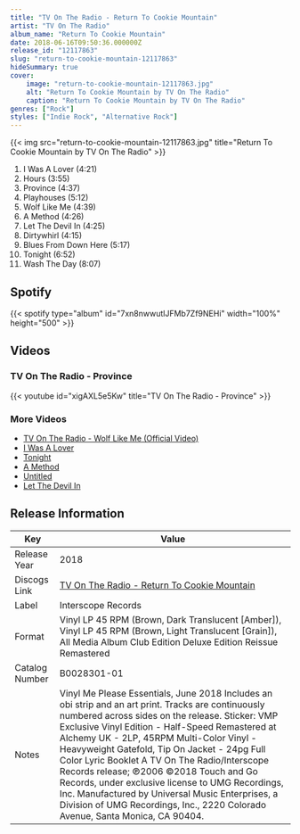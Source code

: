 ```yaml
---
title: "TV On The Radio - Return To Cookie Mountain"
artist: "TV On The Radio"
album_name: "Return To Cookie Mountain"
date: 2018-06-16T09:50:36.000000Z
release_id: "12117863"
slug: "return-to-cookie-mountain-12117863"
hideSummary: true
cover:
    image: "return-to-cookie-mountain-12117863.jpg"
    alt: "Return To Cookie Mountain by TV On The Radio"
    caption: "Return To Cookie Mountain by TV On The Radio"
genres: ["Rock"]
styles: ["Indie Rock", "Alternative Rock"]
---
```


{{< img src="return-to-cookie-mountain-12117863.jpg" title="Return To Cookie Mountain by TV On The Radio" >}}

<!-- section break -->

1. I Was A Lover (4:21)
2. Hours (3:55)
3. Province (4:37)
4. Playhouses (5:12)
5. Wolf Like Me (4:39)
6. A Method (4:26)
7. Let The Devil In (4:25)
8. Dirtywhirl (4:15)
9. Blues From Down Here (5:17)
10. Tonight (6:52)
11. Wash The Day (8:07)

<!-- section break -->


## Spotify
{{< spotify type="album" id="7xn8nwwutlJFMb7Zf9NEHi" width="100%" height="500" >}}



## Videos
### TV On The Radio - Province
{{< youtube id="xigAXL5e5Kw" title="TV On The Radio - Province" >}}<br>

### More Videos

- [TV On The Radio - Wolf Like Me (Official Video)](https://www.youtube.com/watch?v=j1-xRk6llh4)
- [I Was A Lover](https://www.youtube.com/watch?v=giEM5Ze6d80)
- [Tonight](https://www.youtube.com/watch?v=rGJylVYuYU4)
- [A Method](https://www.youtube.com/watch?v=Wth4L-rWt3U)
- [Untitled](https://www.youtube.com/watch?v=_ZyRRWO_teA)
- [Let The Devil In](https://www.youtube.com/watch?v=vb9DxtmsYHM)


## Release Information
|  Key           | Value                                                |
| ---------------| ---------------------------------------------------- |
| Release Year   | 2018                                   |
| Discogs Link   | [TV On The Radio - Return To Cookie Mountain](https://www.discogs.com/release/12117863-TV-On-The-Radio-Return-To-Cookie-Mountain) |
| Label          | Interscope Records |
| Format         | Vinyl LP 45 RPM (Brown, Dark Translucent [Amber]), Vinyl LP 45 RPM (Brown, Light Translucent [Grain]), All Media Album Club Edition Deluxe Edition Reissue Remastered |
| Catalog Number | B0028301-01 |
| Notes | Vinyl Me Please Essentials, June 2018 Includes an obi strip and an art print. Tracks are continuously numbered across sides on the release.  Sticker: VMP Exclusive Vinyl Edition - Half-Speed Remastered at Alchemy UK - 2LP, 45RPM Multi-Color Vinyl - Heavyweight Gatefold, Tip On Jacket - 24pg Full Color Lyric Booklet  A TV On The Radio/Interscope Records release; ℗2006 ©2018 Touch and Go Records, under exclusive license to UMG Recordings, Inc. Manufactured by Universal Music Enterprises, a Division of UMG Recordings, Inc., 2220 Colorado Avenue, Santa Monica, CA 90404.             |